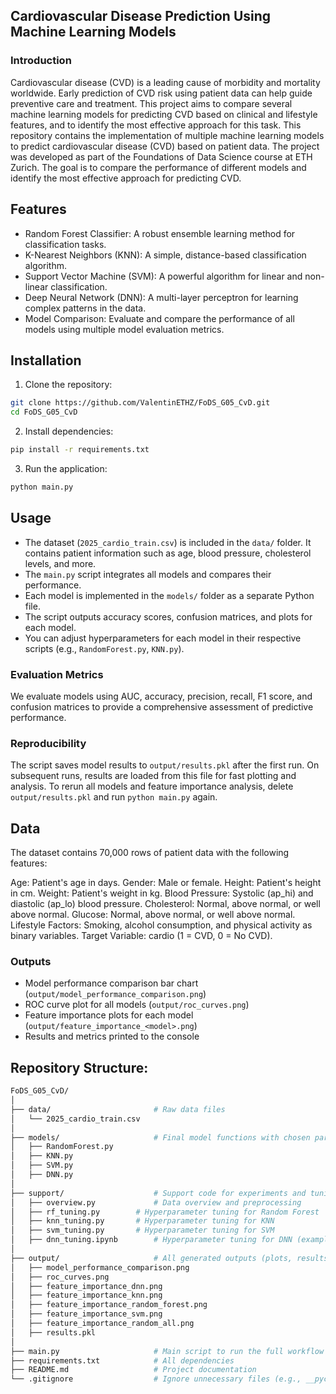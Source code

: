 ## Cardiovascular Disease Prediction Using Machine Learning Models

### Introduction
Cardiovascular disease (CVD) is a leading cause of morbidity and mortality worldwide. Early prediction of CVD risk using patient data can help guide preventive care and treatment. 
This project aims to compare several machine learning models for predicting CVD based on clinical and lifestyle features, and to identify the most effective approach for this task.
This repository contains the implementation of multiple machine learning models to predict cardiovascular disease (CVD) based on patient data. 
The project was developed as part of the Foundations of Data Science course at ETH Zurich. 
The goal is to compare the performance of different models and identify the most effective approach for predicting CVD.

## Features
- Random Forest Classifier: A robust ensemble learning method for classification tasks.
- K-Nearest Neighbors (KNN): A simple, distance-based classification algorithm.
- Support Vector Machine (SVM): A powerful algorithm for linear and non-linear classification.
- Deep Neural Network (DNN): A multi-layer perceptron for learning complex patterns in the data.
- Model Comparison: Evaluate and compare the performance of all models using multiple model evaluation metrics. 

## Installation
1. Clone the repository:
```bash
git clone https://github.com/ValentinETHZ/FoDS_G05_CvD.git
cd FoDS_G05_CvD 
``` 
2. Install dependencies:
```bash
pip install -r requirements.txt  
```
3. Run the application:
```bash
python main.py
```
## Usage
- The dataset (`2025_cardio_train.csv`) is included in the `data/` folder. It contains patient information such as age, blood pressure, cholesterol levels, and more.
- The `main.py` script integrates all models and compares their performance.
- Each model is implemented in the `models/` folder as a separate Python file.
- The script outputs accuracy scores, confusion matrices, and plots for each model.
- You can adjust hyperparameters for each model in their respective scripts (e.g., `RandomForest.py`, `KNN.py`).

### Evaluation Metrics
We evaluate models using AUC, accuracy, precision, recall, F1 score, and confusion matrices to provide a comprehensive assessment of predictive performance.

### Reproducibility
The script saves model results to `output/results.pkl` after the first run. On subsequent runs, results are loaded from this file for fast plotting and analysis. To rerun all models and feature importance analysis, delete `output/results.pkl` and run `python main.py` again.

## Data
The dataset contains 70,000 rows of patient data with the following features:

Age: Patient's age in days.
Gender: Male or female.
Height: Patient's height in cm.
Weight: Patient's weight in kg.
Blood Pressure: Systolic (ap_hi) and diastolic (ap_lo) blood pressure.
Cholesterol: Normal, above normal, or well above normal.
Glucose: Normal, above normal, or well above normal.
Lifestyle Factors: Smoking, alcohol consumption, and physical activity as binary variables. 
Target Variable: cardio (1 = CVD, 0 = No CVD).

### Outputs
- Model performance comparison bar chart (`output/model_performance_comparison.png`)
- ROC curve plot for all models (`output/roc_curves.png`)
- Feature importance plots for each model (`output/feature_importance_<model>.png`)
- Results and metrics printed to the console


## Repository Structure: 
```bash
FoDS_G05_CvD/
│
├── data/                       # Raw data files
│   └── 2025_cardio_train.csv
│
├── models/                     # Final model functions with chosen parameters
│   ├── RandomForest.py
│   ├── KNN.py
│   ├── SVM.py
│   ├── DNN.py
│
├── support/                    # Support code for experiments and tuning
│   ├── overview.py             # Data overview and preprocessing
│   ├── rf_tuning.py        # Hyperparameter tuning for Random Forest
│   ├── knn_tuning.py       # Hyperparameter tuning for KNN
│   ├── svm_tuning.py       # Hyperparameter tuning for SVM
│   ├── dnn_tuning.ipynb        # Hyperparameter tuning for DNN (example: Jupyter notebook)
│
├── output/                     # All generated outputs (plots, results, etc.)
│   ├── model_performance_comparison.png
│   ├── roc_curves.png
│   ├── feature_importance_dnn.png
│   ├── feature_importance_knn.png
│   ├── feature_importance_random_forest.png
│   ├── feature_importance_svm.png
│   ├── feature_importance_random_all.png
│   ├── results.pkl
│
├── main.py                     # Main script to run the full workflow
├── requirements.txt            # All dependencies
├── README.md                   # Project documentation
└── .gitignore                  # Ignore unnecessary files (e.g., __pycache__, .DS_Store)
```  
